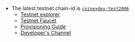
- The latest testnet chain-id is [`coinexdex-test2006`](https://github.com/coinexchain/testnets/tree/master/coinexdex-test2006)
  - [Testnet explorer](https://testnet.coinex.org/)
  - [Testnet Faucet](http://18.228.254.51/)
  - [Provisioning Guide](https://github.com/coinexchain/devops/blob/master/README.md)
  - [Developer's Channel](https://join.slack.com/t/coinexchain/shared_invite/enQtNzA0NjU5ODc3MjM0LTk3NWUzMDA2YmU0NTc5MDg2NDI3NmRjM2VkNzYzNjIyZWM0NzZhMWIwMWQxNGJjNmI3NjVkZWIxZWUwNjJmYTI)
